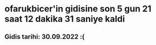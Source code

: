 # ofarukbicer'in gidisine son 5 gun 21 saat 12 dakika 31 saniye kaldi

## Gidis tarihi: 30.09.2022 :(